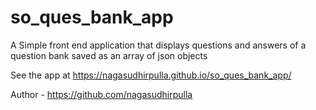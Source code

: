 # so_ques_bank_app

A Simple front end application that displays questions and answers of a question bank saved as an array of json objects

See the app at https://nagasudhirpulla.github.io/so_ques_bank_app/

Author - https://github.com/nagasudhirpulla
